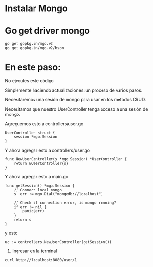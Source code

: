 # Instalar Mongo

# Go get driver mongo

```
go get gopkg.in/mgo.v2
go get gopkg.in/mgo.v2/bson
```

# En este paso:

No ejecutes este código

Simplemente haciendo actualizaciones: un proceso de varios pasos.

Necesitaremos una sesión de mongo para usar en los métodos CRUD.

Necesitamos que nuestro UserController tenga acceso a una sesión de mongo.

Agreguemos esto a controllers/user.go

```
UserController struct {  
    session *mgo.Session
}
```

Y ahora agregar esto a controllers/user.go

```
func NewUserController(s *mgo.Session) *UserController {  
    return &UserController{s}
}
```

Y ahora agregar esto a main.go

```
func getSession() *mgo.Session {
	// Connect local mongo
	s, err := mgo.Dial("mongodb://localhost")

	// Check if connection error, is mongo running?
	if err != nil {
		panic(err)
	}
	return s
}
```

y esto

```
uc := controllers.NewUserController(getSession())  
```

1. Ingresar en la terminal

```
curl http://localhost:8080/user/1
```